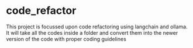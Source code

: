 # code_refactor
This project is focussed upon code refactoring using langchain  and ollama. It will take all the codes inside a folder and convert them into the newer version of the code with proper coding guidelines 

